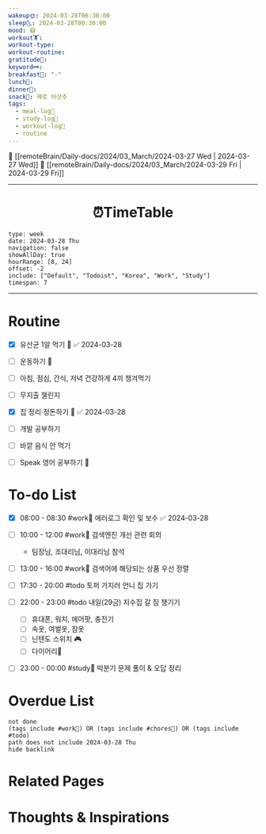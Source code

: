 ```yaml
---
wakeup🌞: 2024-03-28T06:30:00
sleep🌜: 2024-03-28T00:30:00
mood: 😷
workout🏋️: 
workout-type: 
workout-routine: 
gratitude🙏: 
keyword🗝️: 
breakfast🍳: "-"
lunch🍚: 
dinner🥗: 
snack🍬: 제로 아샷추
tags:
  - meal-log📝
  - study-log📓
  - workout-log💪
  - routine
---
```


🔺 [[remoteBrain/Daily-docs/2024/03_March/2024-03-27 Wed | 2024-03-27 Wed]]
🔻 [[remoteBrain/Daily-docs/2024/03_March/2024-03-29 Fri | 2024-03-29 Fri]]
___
<h1> <center>⏰TimeTable </center> </h1>

```gEvent
type: week
date: 2024-03-28 Thu
navigation: false
showAllDay: true
hourRange: [8, 24]
offset: -2
include: ["Default", "Todoist", "Korea", "Work", "Study"]
timespan: 7
```

--- 


# Routine 

- [x] 유산균 1알 먹기 🔼 ✅ 2024-03-28
- [ ] 운동하기 🔼
- [ ] 아침, 점심, 간식, 저녁 건강하게 4끼 챙겨먹기
- [ ] 무지출 챌린지 
- [x] 집 정리·정돈하기 🔼 ✅ 2024-03-28
- [ ] 개발 공부하기
- [ ] 바깥 음식 안 먹기 
- [ ] Speak 영어 공부하기 🔼 


# To-do List

- [x] 08:00 - 08:30 #work💼 에러로그 확인 및 보수 ✅ 2024-03-28
- [ ] 10:00 - 12:00 #work💼 검색엔진 개선 관련 회의 
	- 팀장님, 조대리님, 이대리님 참석 
- [ ] 13:00 - 16:00 #work💼 검색어에 해당되는 상품 우선 정렬
- [ ] 17:30 - 20:00 #todo 토퍼 가지러 언니 집 가기
- [ ] 22:00 - 23:00 #todo 내일(29금) 지수집 갈 짐 챙기기
	- [ ] 휴대폰, 워치, 에어팟, 충전기 
	- [ ] 속옷, 여벌옷, 잠옷 
	- [ ] 닌텐도 스위치 🎮
	- [ ] 다이어리📓
- [ ] 23:00 - 00:00 #study📓 빅분기 문제 풀이 & 오답 정리


# Overdue List
```tasks
not done
(tags include #work💼) OR (tags include #chores🧺) OR (tags include #todo)
path does not include 2024-03-28 Thu
hide backlink
```

# Related Pages



# Thoughts & Inspirations

